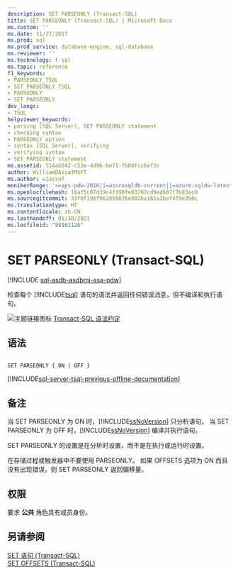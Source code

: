 ```yaml
---
description: SET PARSEONLY (Transact-SQL)
title: SET PARSEONLY (Transact-SQL) | Microsoft Docs
ms.custom: ''
ms.date: 11/27/2017
ms.prod: sql
ms.prod_service: database-engine, sql-database
ms.reviewer: ''
ms.technology: t-sql
ms.topic: reference
f1_keywords:
- PARSEONLY_TSQL
- SET_PARSEONLY_TSQL
- PARSEONLY
- SET PARSEONLY
dev_langs:
- TSQL
helpviewer_keywords:
- parsing [SQL Server], SET PARSEONLY statement
- checking syntax
- PARSEONLY option
- syntax [SQL Server], verifying
- verifying syntax
- SET PARSEONLY statement
ms.assetid: 514ab042-c53e-4d96-be71-fb08fcc6ef3c
author: WilliamDAssafMSFT
ms.author: wiassaf
monikerRange: '>=aps-pdw-2016||=azuresqldb-current||=azure-sqldw-latest||>=sql-server-2016||>=sql-server-linux-2017||=azuresqldb-mi-current'
ms.openlocfilehash: 18af5c07d39c4f390fe03707cd9ed607f7b83ac0
ms.sourcegitcommit: 33f0f190f962059826e002be165a2bef4f9e350c
ms.translationtype: HT
ms.contentlocale: zh-CN
ms.lasthandoff: 01/30/2021
ms.locfileid: "99161126"
---
```

# <a name="set-parseonly-transact-sql"></a>SET PARSEONLY (Transact-SQL)
[!INCLUDE [sql-asdb-asdbmi-asa-pdw](../../includes/applies-to-version/sql-asdb-asdbmi-asa-pdw.md)]

  检查每个 [!INCLUDE[tsql](../../includes/tsql-md.md)] 语句的语法并返回任何错误消息，但不编译和执行语句。  
  
 ![主题链接图标](../../database-engine/configure-windows/media/topic-link.gif "“主题链接”图标") [Transact-SQL 语法约定](../../t-sql/language-elements/transact-sql-syntax-conventions-transact-sql.md)  
  
## <a name="syntax"></a>语法  
  
```syntaxsql
  
SET PARSEONLY { ON | OFF }  
```  
  
[!INCLUDE[sql-server-tsql-previous-offline-documentation](../../includes/sql-server-tsql-previous-offline-documentation.md)]

## <a name="remarks"></a>备注
 当 SET PARSEONLY 为 ON 时，[!INCLUDE[ssNoVersion](../../includes/ssnoversion-md.md)] 只分析语句。 当 SET PARSEONLY 为 OFF 时，[!INCLUDE[ssNoVersion](../../includes/ssnoversion-md.md)] 编译并执行语句。  
  
 SET PARSEONLY 的设置是在分析时设置，而不是在执行或运行时设置。  
  
 在存储过程或触发器中不要使用 PARSEONLY。 如果 OFFSETS 选项为 ON 而且没有出现错误，则 SET PARSEONLY 返回偏移量。  
  
## <a name="permissions"></a>权限  
 要求 **公共** 角色具有成员身份。  
  
## <a name="see-also"></a>另请参阅  
 [SET 语句 (Transact-SQL)](../../t-sql/statements/set-statements-transact-sql.md)   
 [SET OFFSETS (Transact-SQL)](../../t-sql/statements/set-offsets-transact-sql.md)  
  
  
